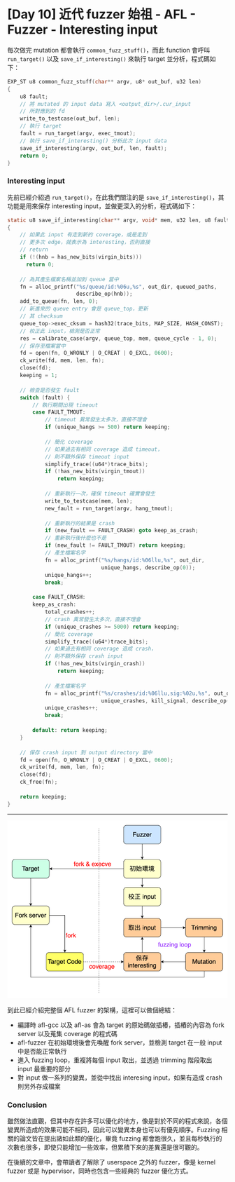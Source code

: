 # [Day 10] 近代 fuzzer 始祖 - AFL - Fuzzer - Interesting input



每次做完 mutation 都會執行 `common_fuzz_stuff()`，而此 function 會呼叫 `run_target()` 以及 `save_if_interesting()` 來執行 target 並分析，程式碼如下：

```c
EXP_ST u8 common_fuzz_stuff(char** argv, u8* out_buf, u32 len)
{
    u8 fault;
    // 將 mutated 的 input data 寫入 <output_dir>/.cur_input
    // 所對應到的 fd
    write_to_testcase(out_buf, len);
	// 執行 target
    fault = run_target(argv, exec_tmout);
	// 執行 save_if_interesting() 分析此次 input data
	save_if_interesting(argv, out_buf, len, fault);
    return 0;
}
```



### Interesting input

先前已經介紹過 `run_target()`，在此我們關注的是 `save_if_interesting()`，其功能是用來保存 interesting input，並做更深入的分析，程式碼如下：

```c
static u8 save_if_interesting(char** argv, void* mem, u32 len, u8 fault)
{
    // 如果此 input 有走到新的 coverage，或是走到
    // 更多次 edge，就表示為 interesting，否則直接
    // return
    if (!(hnb = has_new_bits(virgin_bits)))
      return 0;

    // 為其產生檔案名稱並加到 queue 當中
    fn = alloc_printf("%s/queue/id:%06u,%s", out_dir, queued_paths,
                      describe_op(hnb));
    add_to_queue(fn, len, 0);
	// 新進來的 queue entry 會是 queue_top，更新
    // 其 checksum
    queue_top->exec_cksum = hash32(trace_bits, MAP_SIZE, HASH_CONST);
    // 校正此 input，檢測是否正常
    res = calibrate_case(argv, queue_top, mem, queue_cycle - 1, 0);
    // 保存至檔案當中
    fd = open(fn, O_WRONLY | O_CREAT | O_EXCL, 0600);
    ck_write(fd, mem, len, fn);
    close(fd);
    keeping = 1;

	// 檢查是否發生 fault
    switch (fault) {
        // 執行期間出現 timeout
        case FAULT_TMOUT:
            // timeout 異常發生太多次，直接不理會
            if (unique_hangs >= 500) return keeping;
            
            // 簡化 coverage
            // 如果過去有相同 coverage 造成 timeout，
            // 則不額外保存 timeout input
			simplify_trace((u64*)trace_bits);
            if (!has_new_bits(virgin_tmout))
                return keeping;
            
            // 重新執行一次，確保 timeout 確實會發生
            write_to_testcase(mem, len);
            new_fault = run_target(argv, hang_tmout);
			
            // 重新執行的結果是 crash
            if (new_fault == FAULT_CRASH) goto keep_as_crash;
            // 重新執行後什麼也不是
            if (new_fault != FAULT_TMOUT) return keeping;
            // 產生檔案名字
            fn = alloc_printf("%s/hangs/id:%06llu,%s", out_dir,
                              unique_hangs, describe_op(0));
            unique_hangs++;
            break;

        case FAULT_CRASH:
		keep_as_crash:
            total_crashes++;
            // crash 異常發生太多次，直接不理會
            if (unique_crashes >= 5000) return keeping;
            // 簡化 coverage
            simplify_trace((u64*)trace_bits);
            // 如果過去有相同 coverage 造成 crash，
            // 則不額外保存 crash input
            if (!has_new_bits(virgin_crash))
                return keeping;

            // 產生檔案名字
            fn = alloc_printf("%s/crashes/id:%06llu,sig:%02u,%s", out_dir,
                              unique_crashes, kill_signal, describe_op(0));
            unique_crashes++;
            break;

        default: return keeping;
    }

	// 保存 crash input 到 output directory 當中
    fd = open(fn, O_WRONLY | O_CREAT | O_EXCL, 0600);
    ck_write(fd, mem, len, fn);
    close(fd);
    ck_free(fn);

    return keeping;
}
```



---



![](images/10-0.png)

到此已經介紹完整個 AFL fuzzer 的架構，這裡可以做個總結：

- 編譯時 afl-gcc 以及 afl-as 會為 target 的原始碼做插樁，插樁的內容為 fork server 以及蒐集 coverage 的程式碼
- afl-fuzzer 在初始環境後會先喚醒 fork server，並檢測 target 在一般 input 中是否能正常執行
- 進入 fuzzing loop，重複將每個 input 取出，並透過 trimming 階段取出 input 最重要的部分
- 對 input 做一系列的變異，並從中找出 interesing input，如果有造成 crash 則另外存成檔案



### Conclusion

雖然做法直觀，但其中存在許多可以優化的地方，像是對於不同的程式來說，各個變異所造成的效果可能不相同，因此可以變異本身也可以有優先順序。Fuzzing 相關的論文皆在提出諸如此類的優化，畢竟 fuzzing 都會跑很久，並且每秒執行的次數也很多，即使只能增加一些效率，但累積下來的差異還是很可觀的。

在後續的文章中，會帶讀者了解除了 userspace 之外的 fuzzer，像是 kernel fuzzer 或是 hypervisor，同時也包含一些經典的 fuzzer 優化方式。

